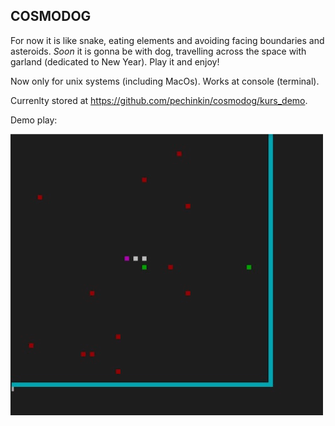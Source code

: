 ## COSMODOG
For now it is like snake, eating elements and avoiding facing boundaries and asteroids.
_Soon_ it is gonna be with dog, travelling across the space with garland (dedicated to New Year). Play it and enjoy!

Now only for unix systems (including MacOs). Works at console (terminal).

Currenlty stored at https://github.com/pechinkin/cosmodog/kurs_demo.

Demo play:


![GIF of running programm](https://github.com/pechinkin/cosmodog/blob/main/demo_20_12_23.gif)
